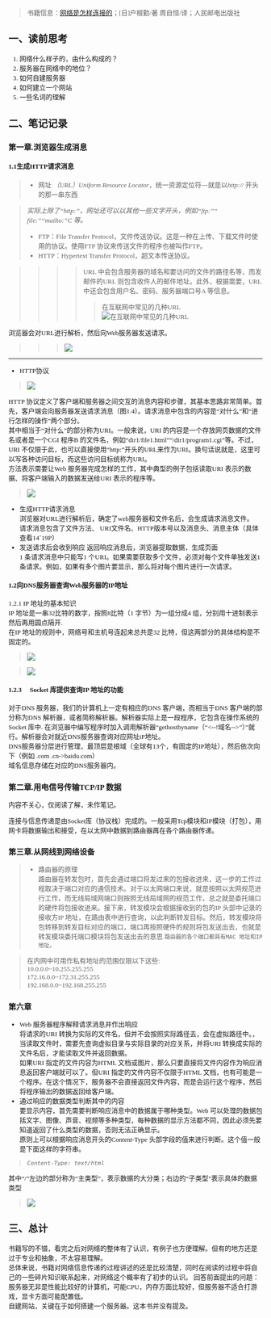 <font face=仿宋 size=2>

>书籍信息：[网络是怎样连接的]()；[日]户根勤/著 周自恒/译；人民邮电出版社

## 一、读前思考
1. 网络什么样子的，由什么构成的？
2. 服务器在网络中的地位？
3. 如何自建服务器
4. 如何建立一个网站
5. 一些名词的理解


## 二、笔记记录
### 第一章.浏览器生成消息
#### 1.1生成HTTP请求消息
> * 网址 *（URL）Uniform Resource Locator*，统一资源定位符---就是以*http://* 开头的那一串东西

>*实际上除了“http:”，网址还可以以其他一些文字开头，例如“ftp:”“ file:”“mailto:”C 等。*
> * FTP：File Transfer Protocol，文件传送协议。这是一种在上传、下载文件时使用的协议。使用FTP 协议来传送文件的程序也被叫作FTP。
> *  HTTP：Hypertext Transfer Protocol，超文本传送协议。

>>>>URL 中会包含服务器的域名和要访问的文件的路径名等，而发邮件的URL 则包含收件人的邮件地址。此外，根据需要，URL 中还会包含用户名、密码、服务器端口号A 等信息。  
>>>>>在互联网中常见的几种URL    
>>>>>![在互联网中常见的几种URL](https://raw.githubusercontent.com/liviler/Reading-Note/master/figure/WLS_1_1.jpg)

浏览器会对URL进行解析，然后向Web服务器发送请求。
>>>![](https://raw.githubusercontent.com/liviler/Reading-Note/master/figure/WLS_1_2.jpg)

---
* HTTP协议  
>![](https://raw.githubusercontent.com/liviler/Reading-Note/master/figure/WLS_1_3.jpg)

HTTP 协议定义了客户端和服务器之间交互的消息内容和步骤，其基本思路非常简单。首先，客户端会向服务器发送请求消息（图1.4）。请求消息中包含的内容是“对什么”和“进行怎样的操作”两个部分。  
其中相当于“对什么”的部分称为URI。一般来说，URI 的内容是一个存放网页数据的文件名或者是一个CGI 程序B 的文件名，例如“dir1/file1.html”“/dir1/program1.cgi”等。不过，URI 不仅限于此，也可以直接使用“http:”开头的URL来作为URI。换句话说就是，这里可以写各种访问目标，而这些访问目标统称为URI。  
方法表示需要让Web 服务器完成怎样的工作，其中典型的例子包括读取URI 表示的数据、将客户端输入的数据发送给URI 表示的程序等。  
>![](https://raw.githubusercontent.com/liviler/Reading-Note/master/figure/WLS_1_4.jpg)

* 生成HTTP请求消息  
 浏览器对URL进行解析后，确定了web服务器和文件名后，会生成请求消息文件。  
请求消息包含了文件方法、 URI文件名、HTTP版本号以及消息头、消息主体（具体查看14`19P）
* 发送请求后会收到响应
返回响应消息后，浏览器提取数据，生成页面  
1 条请求消息中只能写1 个URI。如果需要获取多个文件，必须对每个文件单独发送1 条请求。例如，如果有多个图片要显示，那么将对每个图片进行一次请求。

#### 1.2向DNS服务器查询Web服务器的IP地址
1.2.1 IP 地址的基本知识  
IP 地址是一串32比特的数字，按照8比特（1 字节）为一组分成4 组，分别用十进制表示然后再用圆点隔开.  
在IP 地址的规则中，网络号和主机号连起来总共是32 比特，但这两部分的具体结构是不固定的。  

>![](https://raw.githubusercontent.com/liviler/Reading-Note/master/figure/WLS_1_5.jpg)


>![](https://raw.githubusercontent.com/liviler/Reading-Note/master/figure/WLS_1_6.jpg)


#### 1.2.3 　Socket 库提供查询IP 地址的功能  
对于DNS 服务器，我们的计算机上一定有相应的DNS 客户端，而相当于DNS 客户端的部分称为DNS 解析器，或者简称解析器。解析器实际上是一段程序，它包含在操作系统的Socket 库中.
在浏览器中编写程序时加入调用解析器“gethostbyname（“<--!域名-->”）”就行。解析器会对就近DNS服务器查询对应网址iP地址。  
DNS服务器分层进行管理，最顶层是根域（全球有13个，有固定的IP地址），然后依次向下（例如 .com  .cn->baidu.com）  
域名信息存储在对应的DNS服务器内。

### 第二章.用电信号传输TCP/IP 数据
内容不关心，仅阅读了解，未作笔记。

连接与信息传递是由Socket库（协议栈）完成的。一般采用Tcp模块和IP模块（打包），用网卡将数据输出和接受，在以太网中数据到路由器再在各个路由器传递。
### 第三章.从网线到网络设备
>* 路由器的原理  
>路由器在转发包时，首先会通过端口将发过来的包接收进来，这一步的工作过程取决于端口对应的通信技术。对于以太网端口来说，就是按照以太网规范进行工作，而无线局域网端口则按照无线局域网的规范工作，总之就是委托端口的硬件将包接收进来。接下来，转发模块会根据接收到的包的IP 头部中记录的接收方IP 地址，在路由表中进行查询，以此判断转发目标。然后，转发模块将包转移到转发目标对应的端口，端口再按照硬件的规则将包发送出去，也就是转发模块委托端口模块将包发送出去的意思 
>``路由器的各个端口都具有MAC 地址和IP 地址。``


>在内网中可用作私有地址的范围仅限以下这些:  
>10.0.0.0~10.255.255.255    
>172.16.0.0~172.31.255.255  
>192.168.0.0~192.168.255.255  


### 第六章
* Web 服务器程序解释请求消息并作出响应  
将请求的URI 转换为实际的文件名，但并不会按照实际路径去，会在虚拟路径中。，当读取文件时，需要先查询虚拟目录与实际目录的对应关系，并将URI 转换成实际的文件名后，才能读取文件并返回数据。  
如果URI 指定的文件内容为HTML 文档或图片，那么只要直接将文件内容作为响应消息返回客户端就可以了。但URI 指定的文件内容不仅限于HTML 文档，也有可能是一个程序。在这个情况下，服务器不会直接返回文件内容，而是会运行这个程序，然后将程序输出的数据返回给客户端。
* 通过响应的数据类型判断其中的内容  
要显示内容，首先需要判断响应消息中的数据属于哪种类型。Web 可以处理的数据包括文字、图像、声音、视频等多种类型，每种数据的显示方法都不同，因此必须先要知道返回了什么类型的数据，否则无法正确显示。  
原则上可以根据响应消息开头的Content-Type 头部字段的值来进行判断。这个值一般是下面这样的字符串。
>*``Content-Type: text/html``*  

其中“/”左边的部分称为“主类型”，表示数据的大分类；右边的“子类型”表示具体的数据类型
>![](https://raw.githubusercontent.com/liviler/Reading-Note/master/figure/WLS_1_7.jpg)


## 三、总计
书籍写的不错，看完之后对网络的整体有了认识，有例子也方便理解。但有的地方还是过于专业和抽象，不太容易理解。  
总体来说，书籍对网络信息传递的过程讲述的还是比较清楚，同时在阅读的过程中将自己的一些碎片知识联系起来，对网络这个概率有了初步的认识。
回答前面提出的问题：
服务器无非是性能比较好的计算机，可能CPU，内存方面比较好，但服务器不适合打游戏，显卡方面可能配置低。  
自建网站，关键在于如何搭建一个服务器。这本书并没有提及。


</font>
